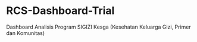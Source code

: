 # RCS-Dashboard-Trial
Dashboard Analisis Program SIGIZI Kesga (Kesehatan Keluarga Gizi, Primer dan Komunitas)
